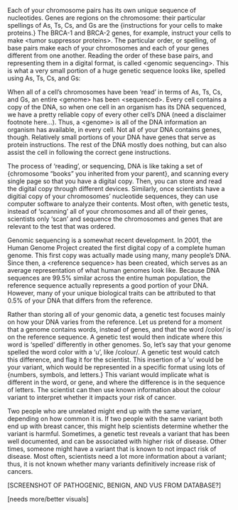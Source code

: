 Each of your chromosome pairs has its own unique sequence of nucleotides. Genes are regions on the chromosome: their particular spellings of As, Ts, Cs, and Gs are the {instructions for your cells to make proteins.} The BRCA-1 and BRCA-2 genes, for example, instruct your cells to make &lt;tumor suppressor proteins&gt;. The particular order, or spelling, of base pairs make each of your chromosomes and each of your genes different from one another. Reading the order of these base pairs, and representing them in a digital format, is called &lt;genomic sequencing&gt;. This is what a very small portion of a huge genetic sequence looks like, spelled using As, Ts, Cs, and Gs:

When all of a cell’s chromosomes have been ‘read’ in terms of As, Ts, Cs, and Gs, an entire &lt;genome&gt; has been &lt;sequenced&gt;. Every cell contains a copy of the DNA, so when one cell in an organism has its DNA sequenced, we have a pretty reliable copy of every other cell’s DNA \(need a disclaimer footnote here...\). Thus, a &lt;genome&gt; is all of the DNA information an organism has available, in every cell. Not all of your DNA contains genes, though. Relatively small portions of your DNA have genes that serve as protein instructions. The rest of the DNA mostly does nothing, but can also assist the cell in following the correct gene instructions.

The process of ‘reading’, or sequencing, DNA is like taking a set of {chromosome “books” you inherited from your parent}, and scanning every single page so that you have a digital copy. Then, you can store and read the digital copy through different devices. Similarly, once scientists have a digitial copy of your chromosomes’ nucleotide sequences, they can use computer software to analyze their contents. Most often, with genetic tests, instead of ‘scanning’ all of your chromosomes and all of their genes, scientists only ‘scan’ and sequence the chromosomes and genes that are relevant to the test that was ordered.

Genomic sequencing is a somewhat recent development. In 2001, the Human Genome Project created the first digital copy of a complete human genome. This first copy was actually made using many, many people’s DNA. Since then, a &lt;reference sequence&gt; has been created, which serves as an average representation of what human genomes look like. Because DNA sequences are 99.5% similar across the entire human population, the reference sequence actually represents a good portion of your DNA. However, many of your unique biological traits can be attributed to that 0.5% of your DNA that differs from the reference.

Rather than storing all of your genomic data, a genetic test focuses mainly on how your DNA varies from the reference. Let us pretend for a moment that a genome contains words, instead of genes, and that the word /color/ is on the reference sequence. A genetic test would then indicate where this word is ‘spelled’ differently in other genomes. So, let’s say that your genome spelled the word color with a ‘u’, like /colour/. A genetic test would catch this difference, and flag it for the scientist. This insertion of a ‘u’ would be your variant, which would be represented in a specific format using lots of {numbers, symbols, and letters.} This variant would implicate what is different in the word, or gene, and where the difference is in the sequence of letters. The scientist can then use known information about the colour variant to interpret whether it impacts your risk of cancer.

Two people who are unrelated might end up with the same variant, depending on how common it is. If two people with the same variant both end up with breast cancer, this might help scientists determine whether the variant is harmful. Sometimes, a genetic test reveals a variant that has been well documented, and can be associated with higher risk of disease. Other times, someone might have a variant that is known to not impact risk of disease. Most often, scientists need a lot more information about a variant; thus, it is not known whether many variants definitively increase risk of cancers.

\[SCREENSHOT OF PATHOGENIC, BENIGN, AND VUS FROM DATABASE?\]

\[needs more/better visuals\]

